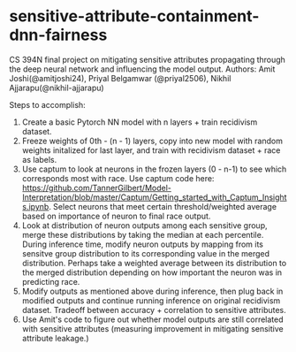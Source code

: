 # sensitive-attribute-containment-dnn-fairness
CS 394N final project on mitigating sensitive attributes propagating through the deep neural network and influencing the model output.
Authors: Amit Joshi(@amitjoshi24), Priyal Belgamwar (@priyal2506), Nikhil Ajjarapu(@nikhil-ajjarapu)

Steps to accomplish:

1) Create a basic Pytorch NN model with n layers + train recidivism dataset. 
2) Freeze weights of 0th - (n - 1) layers, copy into new model with random weights initalized for last layer, and train with recidivism dataset + race as labels. 
3) Use captum to look at neurons in the frozen layers (0 - n-1) to see which corresponds most with race. Use captum code here: https://github.com/TannerGilbert/Model-Interpretation/blob/master/Captum/Getting_started_with_Captum_Insights.ipynb. Select neurons that meet certain threshold/weighted average based on importance of neuron to final race output.
4) Look at distribution of neuron outputs among each sensitive group, merge these distributions by taking the median at each percentile. During inference time, modify neuron outputs by mapping from its sensitve group distribution to its corresponding value in the merged distribution. Perhaps take a weighted average between its distribution to the merged distribution depending on how important the neuron was in predicting race.
5) Modify outputs as mentioned above during inference, then plug back in modified outputs and continue running inference on original recidivism dataset. Tradeoff between accuracy + correlation to sensitive attributes.
6) Use Amit's code to figure out whether model outputs are still correlated with sensitive attributes (measuring improvement in mitigating sensitive attribute leakage.)
